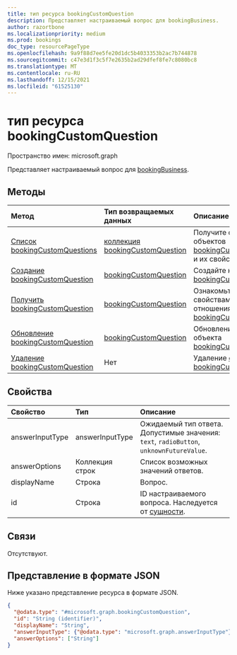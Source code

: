 ```yaml
---
title: тип ресурса bookingCustomQuestion
description: Представляет настраиваемый вопрос для bookingBusiness.
author: razortbone
ms.localizationpriority: medium
ms.prod: bookings
doc_type: resourcePageType
ms.openlocfilehash: 9a9f88d7ee5fe20d1dc5b4033353b2ac7b744878
ms.sourcegitcommit: c47e3d1f3c5f7e2635b2ad29dfef8fe7c8080bc8
ms.translationtype: MT
ms.contentlocale: ru-RU
ms.lasthandoff: 12/15/2021
ms.locfileid: "61525130"
---
```

# <a name="bookingcustomquestion-resource-type"></a>тип ресурса bookingCustomQuestion

Пространство имен: microsoft.graph

Представляет настраиваемый вопрос для [bookingBusiness](bookingbusiness.md).

## <a name="methods"></a>Методы

| Метод                                                                         | Тип возвращаемых данных                                                               | Описание                                                                                                       |
| :----------------------------------------------------------------------------- | :------------------------------------------------------------------------ | :---------------------------------------------------------------------------------------------------------------- |
| [Список bookingCustomQuestions](../api/bookingbusiness-list-customquestions.md)  | [коллекция bookingCustomQuestion](../resources/bookingcustomquestion.md) | Получите список объектов [bookingCustomQuestion](../resources/bookingcustomquestion.md) и их свойств.    |
| [Создание bookingCustomQuestion](../api/bookingbusiness-post-customquestions.md) | [bookingCustomQuestion](../resources/bookingcustomquestion.md)            | Создайте новый [объект bookingCustomQuestion.](../resources/bookingcustomquestion.md)                               |
| [Получить bookingCustomQuestion](../api/bookingcustomquestion-get.md)               | [bookingCustomQuestion](../resources/bookingcustomquestion.md)            | Ознакомьтесь с свойствами и отношениями объекта [bookingCustomQuestion.](../resources/bookingcustomquestion.md) |
| [Обновление bookingCustomQuestion](../api/bookingcustomquestion-update.md)         | [bookingCustomQuestion](../resources/bookingcustomquestion.md)            | Обновление свойств объекта [bookingCustomQuestion.](../resources/bookingcustomquestion.md)                 |
| [Удаление bookingCustomQuestion](../api/bookingcustomquestion-delete.md)         | Нет                                                                      | Удаление [объекта bookingCustomQuestion.](../resources/bookingcustomquestion.md)                                  |

## <a name="properties"></a>Свойства

| Свойство        | Тип              | Описание                                                                                               |
| :-------------- | :---------------- | :-------------------------------------------------------------------------------------------------------- |
| answerInputType | answerInputType   | Ожидаемый тип ответа. Допустимые значения: `text`, `radioButton`, `unknownFutureValue`.     |
| answerOptions   | Коллекция строк | Список возможных значений ответов.                                                                    |
| displayName     | Строка            | Вопрос. |
| id              | Строка            | ID настраиваемого вопроса. Наследуется от [сущности](../resources/entity.md).                           |

## <a name="relationships"></a>Связи

Отсутствуют.

## <a name="json-representation"></a>Представление в формате JSON

Ниже указано представление ресурса в формате JSON.

<!-- {
  "blockType": "resource",
  "keyProperty": "id",
  "@odata.type": "microsoft.graph.bookingCustomQuestion",
  "openType": false
}
-->

```json
{
  "@odata.type": "#microsoft.graph.bookingCustomQuestion",
  "id": "String (identifier)",
  "displayName": "String",
  "answerInputType": {"@odata.type": "microsoft.graph.answerInputType"},
  "answerOptions": ["String"]
}
```
